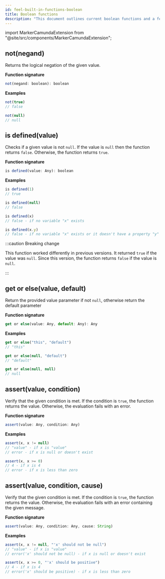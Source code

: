 ```yaml
---
id: feel-built-in-functions-boolean
title: Boolean functions
description: "This document outlines current boolean functions and a few examples."
---
```


import MarkerCamundaExtension from "@site/src/components/MarkerCamundaExtension";

## not(negand)

Returns the logical negation of the given value.

**Function signature**

```js
not(negand: boolean): boolean
```

**Examples**

```js
not(true)
// false

not(null) 
// null
```

## is defined(value)

<MarkerCamundaExtension></MarkerCamundaExtension>

Checks if a given value is not `null`. If the value is `null` then the function returns `false`. 
Otherwise, the function returns `true`.

**Function signature**

```js
is defined(value: Any): boolean
```

**Examples**

```js
is defined(1)
// true

is defined(null)
// false

is defined(x)
// false - if no variable "x" exists

is defined(x.y)
// false - if no variable "x" exists or it doesn't have a property "y"
```

:::caution Breaking change

This function worked differently in previous versions. It returned `true` if the value was `null`.
Since this version, the function returns `false` if the value is `null`. 

:::

## get or else(value, default)

<MarkerCamundaExtension></MarkerCamundaExtension>

Return the provided value parameter if not `null`, otherwise return the default parameter

**Function signature**

```js
get or else(value: Any, default: Any): Any
```

**Examples**

```js
get or else("this", "default")
// "this"

get or else(null, "default")
// "default"

get or else(null, null)     
// null
```

## assert(value, condition)

<MarkerCamundaExtension></MarkerCamundaExtension>

Verify that the given condition is met. If the condition is `true`, the function returns the value. 
Otherwise, the evaluation fails with an error.

**Function signature**

```js
assert(value: Any, condition: Any)
```

**Examples**

```js
assert(x, x != null)
// "value" - if x is "value"
// error - if x is null or doesn't exist

assert(x, x >= 0) 
// 4 - if x is 4
// error - if x is less than zero
```

## assert(value, condition, cause)

<MarkerCamundaExtension></MarkerCamundaExtension>

Verify that the given condition is met. If the condition is `true`, the function returns the value.
Otherwise, the evaluation fails with an error containing the given message.

**Function signature**

```js
assert(value: Any, condition: Any, cause: String)
```

**Examples**

```js
assert(x, x != null, "'x' should not be null")
// "value" - if x is "value"
// error('x' should not be null) - if x is null or doesn't exist

assert(x, x >= 0, "'x' should be positive")
// 4 - if x is 4
// error('x' should be positive) - if x is less than zero
```
